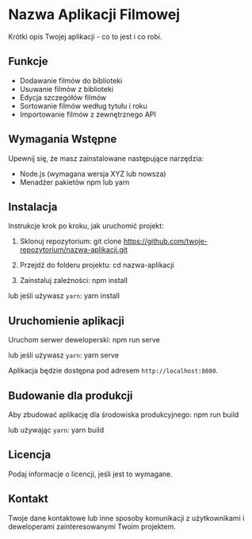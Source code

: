 # Nazwa Aplikacji Filmowej

Krótki opis Twojej aplikacji - co to jest i co robi.

## Funkcje

- Dodawanie filmów do biblioteki
- Usuwanie filmów z biblioteki
- Edycja szczegółów filmów
- Sortowanie filmów według tytułu i roku
- Importowanie filmów z zewnętrznego API

## Wymagania Wstępne

Upewnij się, że masz zainstalowane następujące narzędzia:
- Node.js (wymagana wersja XYZ lub nowsza)
- Menadżer pakietów npm lub yarn

## Instalacja

Instrukcje krok po kroku, jak uruchomić projekt:

1. Sklonuj repozytorium:
git clone https://github.com/twoje-repozytorium/nazwa-aplikacji.git


2. Przejdź do folderu projektu:
cd nazwa-aplikacji


3. Zainstaluj zależności:
npm install


lub jeśli używasz `yarn`:
yarn install


## Uruchomienie aplikacji

Uruchom serwer deweloperski:
npm run serve

lub jeśli używasz `yarn`:
yarn serve


Aplikacja będzie dostępna pod adresem `http://localhost:8080`.

## Budowanie dla produkcji

Aby zbudować aplikację dla środowiska produkcyjnego:
npm run build

lub używając `yarn`:
yarn build



## Licencja

Podaj informacje o licencji, jeśli jest to wymagane.

## Kontakt

Twoje dane kontaktowe lub inne sposoby komunikacji z użytkownikami i deweloperami zainteresowanymi Twoim projektem.
